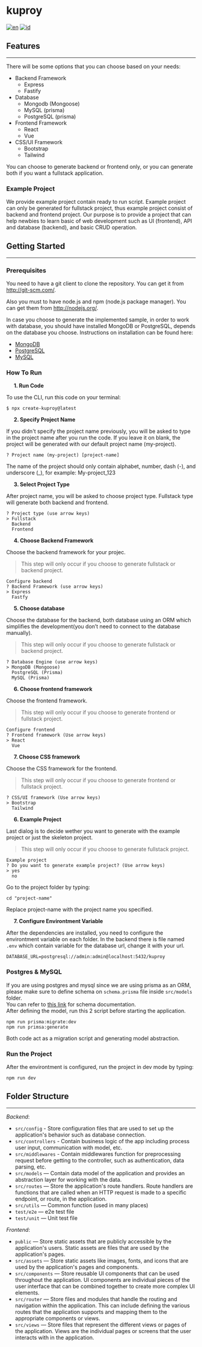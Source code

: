 # kuproy
[![en](https://img.shields.io/badge/lang-en-red.svg)](https://github.com/luthfimaajid/create-kuproy/blob/main/README.md)
[![id](https://img.shields.io/badge/lang-id-yellow.svg)](https://github.com/luthfimaajid/create-kuproy/blob/main/README.id.md)
## Features
---
There will be some options that you can choose based on your needs:
* Backend Framework
    * Express
    * Fastify
* Database
    * Mongodb (Mongoose)
    * MySQL (prisma)
    * PostgreSQL (prisma)
* Frontend Framework
    * React
    * Vue 
* CSS/UI Framework 
    * Bootstrap
    * Tailwind

You can choose to generate backend or frontend only, or you can generate both if you want a fullstack application.

### **Example Project**
We provide example project contain ready to run script. Example project can only be generated for fullstack project, thus example project consist of backend and frontend project. Our purpose is to provide a project that can help newbies to learn basic of web development such as UI (frontend), API and database (backend), and basic CRUD operation.

## Getting Started
---
### **Prerequisites**
You need to have a git client to clone the repository. You can get it from http://git-scm.com/.

Also you must to have node.js and npm (node.js package manager). You can get them from http://nodejs.org/.

In case you choose to generate the implemented sample, in order to work with database, you should have installed MongoDB or PostgreSQL, depends on the database you choose. Instructions on installation can be found here: 
* [MongoDB](https://docs.mongodb.com/manual/installation/)
* [PostgreSQL](https://www.postgresql.org/download/)
* [MySQL](https://www.mysql.com/downloads/)

### **How To Run**
**&nbsp;&nbsp;&nbsp;&nbsp;&nbsp;&nbsp;1. Run Code**

To use the CLI, run this code on your terminal:
```
$ npx create-kuproy@latest
```
**&nbsp;&nbsp;&nbsp;&nbsp;&nbsp;&nbsp;2. Specify Project Name**

If you didn't specify the project name previously, you will be asked to type in the project name after you run the code. If you leave it on blank, the project will be generated with our default project name (my-project).

```
? Project name (my-project) [project-name]
```
The name of the project should only contain alphabet, number, dash (-), and underscore (_), for example: My-project_123

**&nbsp;&nbsp;&nbsp;&nbsp;&nbsp;&nbsp;3. Select Project Type**

After project name, you will be asked to choose project type. Fullstack type will generate both backend and frontend.
```
? Project type (use arrow keys)
> Fullstack
  Backend
  Frontend
```
**&nbsp;&nbsp;&nbsp;&nbsp;&nbsp;&nbsp;4. Choose Backend Framework**

Choose the backend framework for your projec. 
> This step will only occur if you choose to generate fullstack or backend project.
```
Configure backend
? Backend Framework (use arrow keys)
> Express
  Fastfy 
```

**&nbsp;&nbsp;&nbsp;&nbsp;&nbsp;&nbsp;5. Choose database**

Choose the database for the backend, both database using an ORM which simplifies the development(you don’t need to connect to the database manually). 
> This step will only occur if you choose to generate fullstack or backend project.
```
? Database Engine (use arrow keys)
> MongoDB (Mongoose)
  PostgreSQL (Prisma)
  MySQL (Prisma)
```
**&nbsp;&nbsp;&nbsp;&nbsp;&nbsp;&nbsp;6. Choose frontend framework**

Choose the frontend framework.
> This step will only occur if you choose to generate frontend or fullstack project.
```
Configure frontend
? Frontend framework (Use arrow keys)
> React
  Vue
```

**&nbsp;&nbsp;&nbsp;&nbsp;&nbsp;&nbsp;7. Choose CSS framework**

Choose the CSS framework for the frontend.
> This step will only occur if you choose to generate frontend  or fullstack project.
```
? CSS/UI framework (Use arrow keys)
> Bootstrap
  Tailwind
```
**&nbsp;&nbsp;&nbsp;&nbsp;&nbsp;&nbsp;6. Example Project**

Last dialog is to decide wether you want to generate with the example project or just the skeleton project.
> This step will only occur if you choose to generate fullstack project.
```
Example project 
? Do you want to generate example project? (Use arrow keys)
> yes
  no
```
Go to the project folder by typing:
```
cd "project-name"
```
Replace project-name with the project name you specified.

**&nbsp;&nbsp;&nbsp;&nbsp;&nbsp;&nbsp;7. Configure Environtment Variable**

After the dependencies are installed, you need to configure the environtment variable on each folder. In the backend there is file named `.env` which contain variable for the database url, change it with your url.
```
DATABASE_URL=postgresql://admin:admin@localhost:5432/kuproy
```
### Postgres & MySQL
If you are using postgres and mysql since we are using prisma as an ORM, please make sure to define schema on `schema.prisma` file inside `src/models` folder.\
You can refer to [this link](https://www.prisma.io/docs/reference/api-reference/prisma-schema-reference) for schema documentation.\
After defining the model, run this 2 script before starting the application.
```
npm run prisma:migrate:dev
npm run primsa:generate
```
Both code act as a migration script and generating model abstraction.

### Run the Project
After the environtment is configured, run the project in dev mode by typing:
```
npm run dev
```
## Folder Structure
---
*Backend*:
* `src/config` - Store configuration files that are used to set up the application's behavior such as database connection.
* `src/controllers` - Contain business logic of the app including process user input, communication with model, etc.
* `src/middlewares` - Contain middlewares function for preprocessing request before getting to the controller, such as authentication, data parsing, etc.
* `src/models` — Contain data model of the application and provides an abstraction layer for working with the data.
* `src/routes` — Store the application's route handlers. Route handlers are functions that are called when an HTTP request is made to a specific endpoint, or route, in the application.
* `src/utils` — Common function (used in many places)
* `test/e2e` — e2e test file
* `test/unit` — Unit test file

*Frontend*:
* `public` — Store static assets that are publicly accessible by the application's users. Static assets are files that are used by the application's pages.
* `src/assets` — Store static assets like images, fonts, and icons that are used by the application's pages and components.
* `src/components` — Store reusable UI components that can be used throughout the application. UI components are individual pieces of the user interface that can be combined together to create more complex UI elements.
* `src/router` — Store files and modules that handle the routing and navigation within the application. This can include defining the various routes that the application supports and mapping them to the appropriate components or views.
* `src/views` — Store files that represent the different views or pages of the application. Views are the individual pages or screens that the user interacts with in the application.
